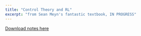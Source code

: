 ```yaml
---
title: "Control Theory and RL"
excerpt: "from Sean Meyn's fantastic textbook, IN PROGRESS"
---
```


[Download notes here](http://ChirayuSalgarkar.github.io/files/SMeynNotes\smeyn.pdf)
